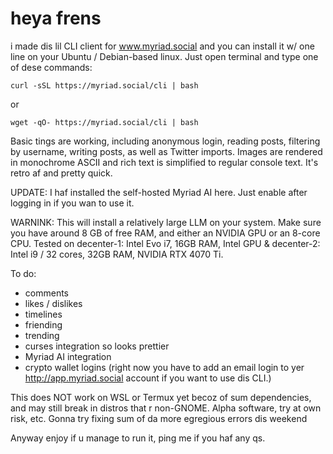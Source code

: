 # heya frens

i made dis lil CLI client for www.myriad.social and you can install it w/ one line on your Ubuntu / Debian-based linux.
Just open terminal and type one of dese commands:

```
curl -sSL https://myriad.social/cli | bash
```

or

```
wget -qO- https://myriad.social/cli | bash
```

Basic tings are working, including anonymous login, reading posts, filtering by username, writing posts, as well as Twitter imports.
Images are rendered in monochrome ASCII and rich text is simplified to regular console text.
It's retro af and pretty quick.

UPDATE: I haf installed the self-hosted Myriad AI here. Just enable after logging in if you wan to use it. 

WARNINK: This will install a relatively large LLM on your system. Make sure you have around 8 GB of free RAM, and either an NVIDIA GPU or an 8-core CPU. Tested on decenter-1: Intel Evo i7, 16GB RAM, Intel GPU & decenter-2: Intel i9 / 32 cores, 32GB RAM, NVIDIA RTX 4070 Ti.

To do:

- comments
- likes / dislikes
- timelines
- friending
- trending
- curses integration so looks prettier
- Myriad AI integration
- crypto wallet logins (right now you have to add an email login to yer http://app.myriad.social account if you want to use dis CLI.)


This does NOT work on WSL or Termux yet becoz of sum dependencies, and may still break in distros that r non-GNOME. Alpha software, try at own risk, etc.
Gonna try fixing sum of da more egregious errors dis weekend

Anyway enjoy if u manage to run it, ping me if you haf any qs.
